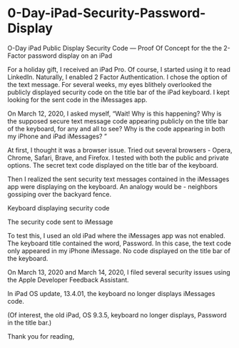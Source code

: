 # 0-Day-iPad-Security-Password-Display
O-Day iPad Public Display Security Code —  Proof Of Concept for the the 2-Factor password display on an iPad 


For a holiday gift, I received an iPad Pro. Of course, I started using it to read LinkedIn. Naturally, I enabled 2 Factor Authentication. I chose the option of the text message. For several weeks, my eyes blithely overlooked the publicly displayed security code on the title bar of the iPad keyboard. I kept looking for the sent code in the iMessages app. 

On March 12, 2020, I asked myself, “Wait! Why is this happening? Why is the supposed secure text message code appearing publicly on the title bar of the keyboard, for any and all to see? Why is the code appearing in both my iPhone and iPad iMessages? ” 

At first, I thought it was a browser issue. Tried out several browsers - Opera, Chrome, Safari, Brave, and Firefox. I tested with both the public and private options. The secret text code displayed on the title bar of the keyboard.

Then I realized the sent security text messages contained in the iMessages app were displaying on the keyboard. An analogy would be - neighbors gossiping over the backyard fence. 

Keyboard displaying security code



The security code  sent to iMessage 


To test this, I used an old iPad where the iMessages app was not enabled. The keyboard title contained the word, Password. In this case, the text code only appeared in my iPhone iMessage. No code displayed on the title bar of the keyboard. 

On March 13, 2020 and March 14, 2020, I filed several security issues using the Apple Developer Feedback Assistant.  

In iPad OS update, 13.4.01, the keyboard no longer displays iMessages code.

(Of interest, the old iPad, OS 9.3.5, keyboard no longer displays, Password in the title bar.)

Thank you for reading,
